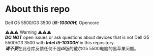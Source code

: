 # About this repo
Dell G5 5500/G3 3500 (***i5-10300H***) Opencore

⚠️⚠️⚠️ Warning ⚠️⚠️⚠️<br/>
***DO NOT*** open issues or ask questions about devices that is not Dell G5 5500/G3 3500 with ***Intel i5-10300H*** in this repository.
<br/>
***请不要***在此仓库反馈任何不是***i5***版的戴尔G5 5500电脑的黑苹果问题。
